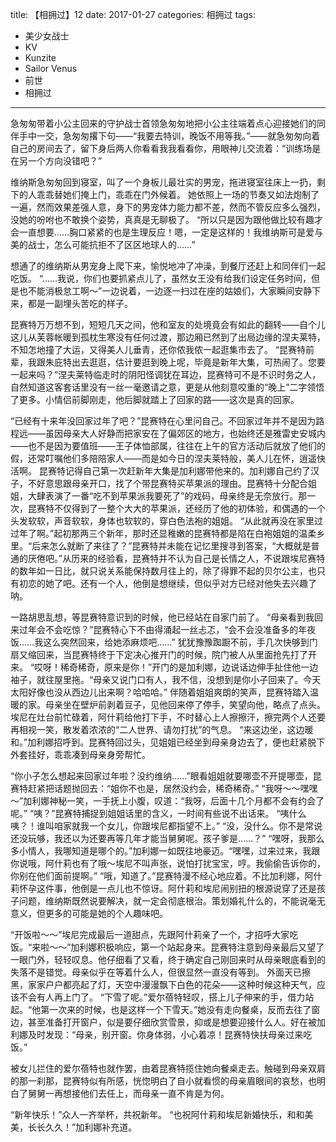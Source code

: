 title: 【相拥过】12
date: 2017-01-27
categories: 相拥过
tags:
- 美少女战士
- KV
- Kunzite
- Sailor Venus
- 前世
- 相拥过
---

急匆匆带着小公主回来的守护战士首领急匆匆地把小公主往端着点心迎接她们的同伴手中一交，急匆匆撂下句——“我要去特训，晚饭不用等我。”——就急匆匆向着自己的房间去了，留下身后两人你看看我我看看你，用眼神儿交流着：“训练场是在另一个方向没错吧？”<!--more-->

维纳斯急匆匆回到寝室，叫了一个身板儿最壮实的男宠，拖进寝室往床上一扔，剩下的人乖乖替她们掩上门，乖乖在门外候着。
她依照上一场的节奏又如法炮制了一遍，然而效果差强人意，身下的男宠体力能力都不差，然而不管反应多么强烈，没她的吩咐也不敢换个姿势，真真是无聊极了。
“所以只是因为跟他做比较有趣才会一直想要……胸口紧紧的也是生理反应！嗯，一定是这样的！我维纳斯可是爱与美的战士，怎么可能抗拒不了区区地球人的……”

想通了的维纳斯从男宠身上爬下来，愉悦地冲了冲澡，到餐厅还赶上和同伴们一起吃饭。
“……我说，你们也要抓紧点儿了，虽然女王没有给我们设定任务时间，但是也不能消极怠工啊～”一边说着，一边逐一扫过在座的姑娘们，大家瞬间安静下来，都是一副埋头苦吃的样子。

昆赛特万万想不到，短短几天之间，他和室友的处境竟会有如此的翻转——自个儿这儿从芙蓉帐暖到孤枕生寒没有任何过渡，那边厢已然到了出局边缘的涅夫莱特，不知怎地撞了大运，又得美人儿垂青，还你侬我侬一起逛集市去了。
“昆赛特前辈，我跟朱庇特出去逛逛，估计要逛到晚上呢，毕竟是新年大集，可热闹了。您要一起来吗？”涅夫莱特临走时的阴阳怪调犹在耳边，昆赛特可不是不识时务之人，自然知道这客套话里没有一丝一毫邀请之意，更是从他刻意咬重的“晚上”二字领悟了更多。小情侣前脚刚走，他后脚就踏上了回家的路——这次是真的回家。

“已经有十来年没回家过年了吧？”昆赛特在心里问自己。不回家过年并不是因为路程远——虽因母亲大人好静而把家安在了偏郊区的地方，也始终还是雅雷史安城内——也不是因为要值班——王子体恤部属，往往在上午的官方活动后就放了他们的假，还常叮嘱他们多陪陪家人——而是如今日的涅夫莱特般，美人儿在怀，逍遥快活啊。
昆赛特记得自己第一次赶新年大集是加利娜带他来的。加利娜自己约了汉子，不好意思跟母亲开口，找了个带昆赛特买苹果派的理由。昆赛特十分配合姐姐，大肆表演了一番“吃不到苹果派我要死了”的戏码，母亲终是无奈放行。那一次，昆赛特不仅得到了一整个大大的苹果派，还经历了他的初体验，和偶遇的一个头发软软，声音软软，身体也软软的，穿白色法袍的姐姐。
“从此就再没在家里过过年了啊。”起初那两三个新年，那时还显稚嫩的昆赛特都是陷在白袍姐姐的温柔乡里。“后来怎么就断了来往了？”昆赛特并未能在记忆里搜寻到答案，“大概就是普通的厌倦吧。”从历来的经验看，昆赛特并不认为自己是长情之人，不说跟埃尼赛特的数年如一日比，就只说关系能保持数月往上的，除了得罪不起的贝尔公主，也只有初恋的她了吧。还有一个人，他倒是想继续，但似乎对方已经对他失去兴趣了呐。

一路胡思乱想，等昆赛特意识到的时候，他已经站在自家门前了。
“母亲看到我回来过年会不会吃惊？”昆赛特心下不由得涌起一丝忐忑，“会不会没准备多的年夜饭……我这么突然回来，给她添麻烦吧……”
犹犹豫豫踟蹰不前，手几次快够到门扇又缩回来，当昆赛特终于下定决心推开门的时候，院门被人从里面抢先打了开来。
“哎呀！稀奇稀奇，原来是你！”开门的是加利娜，边说话边伸手扯住他一边袖子，就往屋里拖。“母亲又说门口有人，我不信，没想到是你小子回来了。今天太阳好像也没从西边儿出来啊？哈哈哈。”
伴随着姐姐爽朗的笑声，昆赛特踏入温暖的家。母亲坐在壁炉前剥着豆子，见他回来停了停手，笑望向他，略点了点头。埃尼在灶台前忙碌着，阿什莉给他打下手，不时替心上人擦擦汗，擦完两个人还要再相视一笑，散发着浓浓的“二人世界、请勿打扰”的气息。
“来这边坐，这边暖和。”加利娜招呼到。昆赛特回过头，见姐姐已经坐到母亲身边去了，便也赶紧脱下外套挂好，乖乖凑到母亲身旁帮忙。

“你小子怎么想起来回家过年啦？没约维纳……”眼看姐姐就要哪壶不开提哪壶，昆赛特赶紧把话题抛回去：“姐你不也是，居然没约会，稀奇稀奇。”
“我呀～～嘿嘿～”加利娜神秘一笑，一手抚上小腹，叹道：“我呀，后面十几个月都不会有约会了呢。”
“咦？”昆赛特捕捉到姐姐话里的含义，一时间有些说不出话来。
“咦什么咦？！谁叫咱家就我一个女儿，你跟埃尼都指望不上。”
“没，没什么。你不是常说还没玩够，我还以为还要再等几年才能当舅舅呢。孩子爹是……？”
“嘿呀，我那么多小情人，我哪知道是哪个的。”加利娜一如既往地豪迈。“嘿嘿，过来过来，我跟你说哦，阿什莉也有了哦～埃尼不叫声张，说怕打扰宝宝，哼。我偷偷告诉你的，你别在他们面前提啊。”
“哦，知道了。”昆赛特漫不经心地应着。不比加利娜，阿什莉怀孕这件事，他倒是一点儿也不惊讶。阿什莉和埃尼闹别扭的根源说穿了还是孩子问题，维纳斯既然说要解决，就一定会彻底根治。策划婚礼什么的，不能说毫无意义，但更多的可能是她的个人趣味吧。

“开饭啦～～”埃尼完成最后一道甜点，先跟阿什莉亲了一个，才招呼大家吃饭。“来啦～～”加利娜积极响应，第一个站起身来。昆赛特注意到母亲最后又望了一眼门外，轻轻叹息。他仔细看了又看，终于确定自己刚回来时从母亲眼底看到的失落不是错觉。母亲似乎在等着什么人，但很显然一直没有等到。
外面天已擦黑，家家户户都亮起了灯，天空中漫漫飘下白色的花朵——这种时候这种天气，应该不会有人再上门了。
“下雪了呢。”爱尔蓓特轻叹，搭上儿子伸来的手，借力站起。“他第一次来的时候，也是这样一个下雪天。”她没有走向餐桌，反而去往了窗边，甚至准备打开窗户，似是要仔细欣赏雪景，抑或是想要迎接什么人。好在被加利娜及时发现：“母亲，别开窗。你身体弱，小心着凉！昆赛特快扶母亲过来吃饭。”

被女儿拦住的爱尔蓓特也就作罢，由着昆赛特揽住她向餐桌走去。触碰到母亲双肩的那一刹那，昆赛特似有所感，恍惚明白了自小就看惯的母亲眉眼间的哀愁，也明白了舅舅一再想接他们去任上，而母亲一直不肯是为何。

“新年快乐！”众人一齐举杯，共祝新年。
“也祝阿什莉和埃尼新婚快乐，和和美美，长长久久！”加利娜补充道。